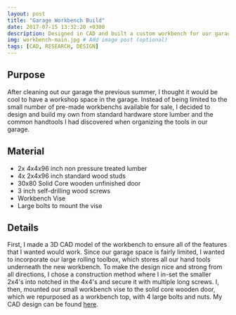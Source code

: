 ```yaml
---
layout: post
title: "Garage Workbench Build"
date: 2017-07-15 13:32:20 +0300
description: Designed in CAD and built a custom workbench for our garage workshop. # Add post description (optional)
img: workbench-main.jpg # Add image post (optional)
tags: [CAD, RESEARCH, DESIGN]
---
```


## Purpose
After cleaning out our garage the previous summer, I thought it would be cool to have a workshop space in the garage. Instead of being limited to the small number of pre-made workbenchs available for sale, I decided to design and build my own from standard hardware store lumber and the common handtools I had discovered when organizing the tools in our garage.

## Material
* 2x 4x4x96 inch non pressure treated lumber
* 4x 2x4x96 inch standard wood studs
* 30x80 Solid Core wooden unfinished door
* 3 inch self-drilling wood screws
* Workbench Vise
* Large bolts to mount the vise

## Details
First, I made a 3D CAD model of the workbench to ensure all of the features that I wanted would work. Since our garage space is fairly limited, I wanted to incorporate our large rolling toolbox, which stores all our hand tools underneath the new workbench. To make the design nice and strong from all directions, I chose a construction method where I in-set the smaller 2x4's into notched in the 4x4's and secure it with multiple long screws. I, then, mounted our small workbench vise to the solid core wooden door, which we repurposed as a workbench top, with 4 large bolts and nuts. My CAD design can be found [here](http://wbenb.github.io/assets/workbench-cad.pdf).
